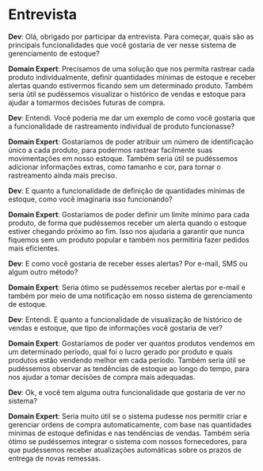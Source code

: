 # Entrevista

**Dev**: Olá, obrigado por participar da entrevista. Para começar, quais são as principais funcionalidades que você gostaria de ver nesse sistema de gerenciamento de estoque?

**Domain Expert**: Precisamos de uma solução que nos permita rastrear cada produto individualmente, definir quantidades mínimas de estoque e receber alertas quando estivermos ficando sem um determinado produto. Também seria útil se pudéssemos visualizar o histórico de vendas e estoque para ajudar a tomarmos decisões futuras de compra.

**Dev**: Entendi. Você poderia me dar um exemplo de como você gostaria que a funcionalidade de rastreamento individual de produto funcionasse?

**Domain Expert**: Gostaríamos de poder atribuir um número de identificação único a cada produto, para podermos rastrear facilmente suas movimentações em nosso estoque. Também seria útil se pudéssemos adicionar informações extras, como tamanho e cor, para tornar o rastreamento ainda mais preciso.

**Dev**: E quanto a funcionalidade de definição de quantidades mínimas de estoque, como você imaginaria isso funcionando?

**Domain Expert**: Gostaríamos de poder definir um limite mínimo para cada produto, de forma que pudéssemos receber um alerta quando o estoque estiver chegando próximo ao fim. Isso nos ajudaria a garantir que nunca fiquemos sem um produto popular e também nos permitiria fazer pedidos mais eficientes.

**Dev**: E como você gostaria de receber esses alertas? Por e-mail, SMS ou algum outro método?

**Domain Expert**: Seria ótimo se pudéssemos receber alertas por e-mail e também por meio de uma notificação em nosso sistema de gerenciamento de estoque.

**Dev**: Entendi. E quanto a funcionalidade de visualização de histórico de vendas e estoque, que tipo de informações você gostaria de ver?

**Domain Expert**: Gostaríamos de poder ver quantos produtos vendemos em um determinado período, qual foi o lucro gerado por produto e quais produtos estão vendendo melhor em cada período. Também seria útil se pudéssemos observar as tendências de estoque ao longo do tempo, para nos ajudar a tomar decisões de compra mais adequadas.

**Dev**: Ok, e você tem alguma outra funcionalidade que gostaria de ver no sistema?

**Domain Expert**: Seria muito útil se o sistema pudesse nos permitir criar e gerenciar ordens de compra automaticamente, com base nas quantidades mínimas de estoque definidas e nas tendências de vendas. Também seria ótimo se pudéssemos integrar o sistema com nossos fornecedores, para que pudéssemos receber atualizações automáticas sobre os prazos de entrega de novas remessas.